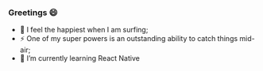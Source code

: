 ### Greetings :smile:

* :ocean: I feel the happiest when I am surfing;
* :zap: One of my super powers is an outstanding ability to catch things mid-air;
* 🌱 I’m currently learning React Native

<!--
**Pedro-Mac/Pedro-Mac** is a ✨ _special_ ✨ repository because its `README.md` (this file) appears on your GitHub profile.

Here are some ideas to get you started:

- 🔭 I’m currently working on ...
- 🌱 I’m currently learning ...
- 👯 I’m looking to collaborate on ...
- 🤔 I’m looking for help with ...
- 💬 Ask me about ...
- 📫 How to reach me: ...
- 😄 Pronouns: ...
- ⚡ Fun fact: ...
-->
